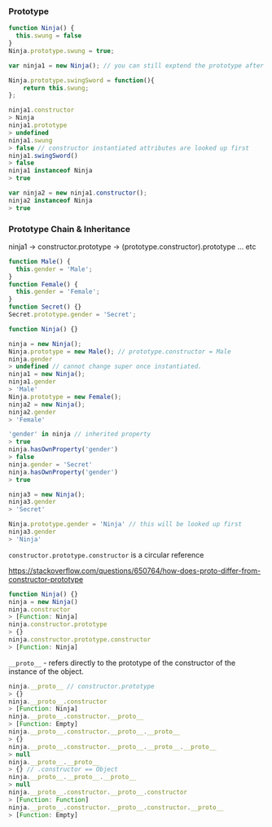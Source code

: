 ### Prototype

```javascript
function Ninja() {
  this.swung = false
}
Ninja.prototype.swung = true;

var ninja1 = new Ninja(); // you can still exptend the prototype after instantiation

Ninja.prototype.swingSword = function(){
    return this.swung;
};

ninja1.constructor
> Ninja
ninja1.prototype
> undefined
ninja1.swung 
> false // constructor instantiated attributes are looked up first
ninja1.swingSword()
> false
ninja1 instanceof Ninja
> true

var ninja2 = new ninja1.constructor();
ninja2 instanceof Ninja
> true
```

### Prototype Chain & Inheritance

ninja1 -> constructor.prototype -> (prototype.constructor).prototype ... etc

```javascript
function Male() {
  this.gender = 'Male';
}
function Female() {
  this.gender = 'Female';
}
function Secret() {}
Secret.prototype.gender = 'Secret';

function Ninja() {}

ninja = new Ninja();
Ninja.prototype = new Male(); // prototype.constructor = Male
ninja.gender
> undefined // cannot change super once instantiated.
ninja1 = new Ninja();
ninja1.gender
> 'Male'
Ninja.prototype = new Female();
ninja2 = new Ninja();
ninja2.gender
> 'Female'

'gender' in ninja // inherited property
> true
ninja.hasOwnProperty('gender') 
> false
ninja.gender = 'Secret'
ninja.hasOwnProperty('gender')
> true

ninja3 = new Ninja();
ninja3.gender
> 'Secret'

Ninja.prototype.gender = 'Ninja' // this will be looked up first
ninja3.gender
> 'Ninja'
```

`constructor.prototype.constructor` is a circular reference

https://stackoverflow.com/questions/650764/how-does-proto-differ-from-constructor-prototype

```javascript
function Ninja() {}
ninja = new Ninja()
ninja.constructor
> [Function: Ninja]
ninja.constructor.prototype
> {}
ninja.constructor.prototype.constructor
> [Function: Ninja]

```

`__proto__` - refers directly to the prototype of the constructor of the instance of the object.

```javascript
ninja.__proto__ // constructor.prototype
> {}
ninja.__proto__.constructor
> [Function: Ninja]
ninja.__proto__.constructor.__proto__
> [Function: Empty]
ninja.__proto__.constructor.__proto__.__proto__
> {}
ninja.__proto__.constructor.__proto__.__proto__.__proto__
> null
ninja.__proto__.__proto__
> {} // .constructor == Object
ninja.__proto__.__proto__.__proto__
> null
ninja.__proto__.constructor.__proto__.constructor
> [Function: Function]
ninja.__proto__.constructor.__proto__.constructor.__proto__
> [Function: Empty]
```
